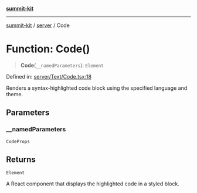 [**summit-kit**](../../README.md)

***

[summit-kit](../../modules.md) / [server](../README.md) / Code

# Function: Code()

> **Code**(`__namedParameters`): `Element`

Defined in: [server/Text/Code.tsx:18](https://github.com/andrewgremlich/summit-kit/blob/6327ae85f596a5240389e6b196cd57e9b0b1fada/src/react/server/Text/Code.tsx#L18)

Renders a syntax-highlighted code block using the specified language and theme.

## Parameters

### \_\_namedParameters

`CodeProps`

## Returns

`Element`

A React component that displays the highlighted code in a styled block.
